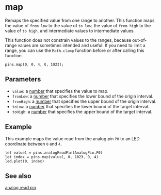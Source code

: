 # map

Remaps the specified value from one range to another. This function
maps the value of ``from low`` to the value of ``to low``, the value
of ``from high`` to the value of ``to high``, and intermediate values
to intermediate values.

This function does not constrain values to the ranges, because
out-of-range values are sometimes intended and useful.  If you need to
limit a range, you can use the ``Math.clamp`` function before or after
calling this function.

```sig
pins.map(0, 0, 4, 0, 1023);
```

## Parameters

* ``value``: a [number](/types/number) that specifies the value to map.
* ``fromLow``: a [number](/types/number)  that specifies the lower bound of the origin interval.
* ``fromHigh``: a [number](/types/number)  that specifies the upper bound of the origin interval.
* ``toLow``: a [number](/types/number)  that specifies the lower bound of the target interval.
* ``toHigh``: a [number](/types/number)  that specifies the upper bound of the target interval.

## Example

This example maps the value read from the analog pin `P0` to an LED
coordinate between `0` and `4`.

```blocks
let value1 = pins.analogReadPin(AnalogPin.P0)
let index = pins.map(value1, 0, 1023, 0, 4)
led.plot(0, index)
```

## See also

[analog read pin](/reference/pins/analog-read-pin)

